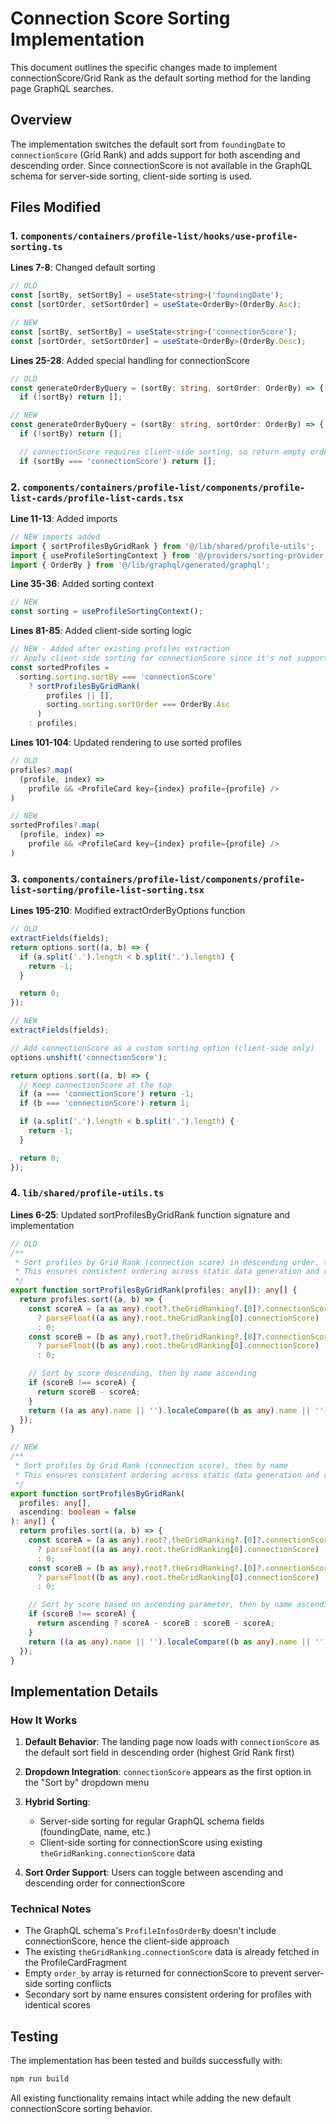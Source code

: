 # Connection Score Sorting Implementation

This document outlines the specific changes made to implement connectionScore/Grid Rank as the default sorting method for the landing page GraphQL searches.

## Overview

The implementation switches the default sort from `foundingDate` to `connectionScore` (Grid Rank) and adds support for both ascending and descending order. Since connectionScore is not available in the GraphQL schema for server-side sorting, client-side sorting is used.

## Files Modified

### 1. `components/containers/profile-list/hooks/use-profile-sorting.ts`

**Lines 7-8**: Changed default sorting

```typescript
// OLD
const [sortBy, setSortBy] = useState<string>('foundingDate');
const [sortOrder, setSortOrder] = useState<OrderBy>(OrderBy.Asc);

// NEW
const [sortBy, setSortBy] = useState<string>('connectionScore');
const [sortOrder, setSortOrder] = useState<OrderBy>(OrderBy.Desc);
```

**Lines 25-28**: Added special handling for connectionScore

```typescript
// OLD
const generateOrderByQuery = (sortBy: string, sortOrder: OrderBy) => {
  if (!sortBy) return [];

// NEW
const generateOrderByQuery = (sortBy: string, sortOrder: OrderBy) => {
  if (!sortBy) return [];

  // connectionScore requires client-side sorting, so return empty order_by
  if (sortBy === 'connectionScore') return [];
```

### 2. `components/containers/profile-list/components/profile-list-cards/profile-list-cards.tsx`

**Line 11-13**: Added imports

```typescript
// NEW imports added
import { sortProfilesByGridRank } from '@/lib/shared/profile-utils';
import { useProfileSortingContext } from '@/providers/sorting-provider';
import { OrderBy } from '@/lib/graphql/generated/graphql';
```

**Line 35-36**: Added sorting context

```typescript
// NEW
const sorting = useProfileSortingContext();
```

**Lines 81-85**: Added client-side sorting logic

```typescript
// NEW - Added after existing profiles extraction
// Apply client-side sorting for connectionScore since it's not supported server-side
const sortedProfiles =
  sorting.sorting.sortBy === 'connectionScore'
    ? sortProfilesByGridRank(
        profiles || [],
        sorting.sorting.sortOrder === OrderBy.Asc
      )
    : profiles;
```

**Lines 101-104**: Updated rendering to use sorted profiles

```typescript
// OLD
profiles?.map(
  (profile, index) =>
    profile && <ProfileCard key={index} profile={profile} />
)

// NEW
sortedProfiles?.map(
  (profile, index) =>
    profile && <ProfileCard key={index} profile={profile} />
)
```

### 3. `components/containers/profile-list/components/profile-list-sorting/profile-list-sorting.tsx`

**Lines 195-210**: Modified extractOrderByOptions function

```typescript
// OLD
extractFields(fields);
return options.sort((a, b) => {
  if (a.split('.').length < b.split('.').length) {
    return -1;
  }

  return 0;
});

// NEW
extractFields(fields);

// Add connectionScore as a custom sorting option (client-side only)
options.unshift('connectionScore');

return options.sort((a, b) => {
  // Keep connectionScore at the top
  if (a === 'connectionScore') return -1;
  if (b === 'connectionScore') return 1;

  if (a.split('.').length < b.split('.').length) {
    return -1;
  }

  return 0;
});
```

### 4. `lib/shared/profile-utils.ts`

**Lines 6-25**: Updated sortProfilesByGridRank function signature and implementation

```typescript
// OLD
/**
 * Sort profiles by Grid Rank (connection score) in descending order, then by name
 * This ensures consistent ordering across static data generation and runtime queries
 */
export function sortProfilesByGridRank(profiles: any[]): any[] {
  return profiles.sort((a, b) => {
    const scoreA = (a as any).root?.theGridRanking?.[0]?.connectionScore
      ? parseFloat((a as any).root.theGridRanking[0].connectionScore)
      : 0;
    const scoreB = (b as any).root?.theGridRanking?.[0]?.connectionScore
      ? parseFloat((b as any).root.theGridRanking[0].connectionScore)
      : 0;

    // Sort by score descending, then by name ascending
    if (scoreB !== scoreA) {
      return scoreB - scoreA;
    }
    return ((a as any).name || '').localeCompare((b as any).name || '');
  });
}

// NEW
/**
 * Sort profiles by Grid Rank (connection score), then by name
 * This ensures consistent ordering across static data generation and runtime queries
 */
export function sortProfilesByGridRank(
  profiles: any[],
  ascending: boolean = false
): any[] {
  return profiles.sort((a, b) => {
    const scoreA = (a as any).root?.theGridRanking?.[0]?.connectionScore
      ? parseFloat((a as any).root.theGridRanking[0].connectionScore)
      : 0;
    const scoreB = (b as any).root?.theGridRanking?.[0]?.connectionScore
      ? parseFloat((b as any).root.theGridRanking[0].connectionScore)
      : 0;

    // Sort by score based on ascending parameter, then by name ascending
    if (scoreB !== scoreA) {
      return ascending ? scoreA - scoreB : scoreB - scoreA;
    }
    return ((a as any).name || '').localeCompare((b as any).name || '');
  });
}
```

## Implementation Details

### How It Works

1. **Default Behavior**: The landing page now loads with `connectionScore` as the default sort field in descending order (highest Grid Rank first)

2. **Dropdown Integration**: `connectionScore` appears as the first option in the "Sort by" dropdown menu

3. **Hybrid Sorting**:

   - Server-side sorting for regular GraphQL schema fields (foundingDate, name, etc.)
   - Client-side sorting for connectionScore using existing `theGridRanking.connectionScore` data

4. **Sort Order Support**: Users can toggle between ascending and descending order for connectionScore

### Technical Notes

- The GraphQL schema's `ProfileInfosOrderBy` doesn't include connectionScore, hence the client-side approach
- The existing `theGridRanking.connectionScore` data is already fetched in the ProfileCardFragment
- Empty `order_by` array is returned for connectionScore to prevent server-side sorting conflicts
- Secondary sort by name ensures consistent ordering for profiles with identical scores

## Testing

The implementation has been tested and builds successfully with:

```bash
npm run build
```

All existing functionality remains intact while adding the new default connectionScore sorting behavior.
